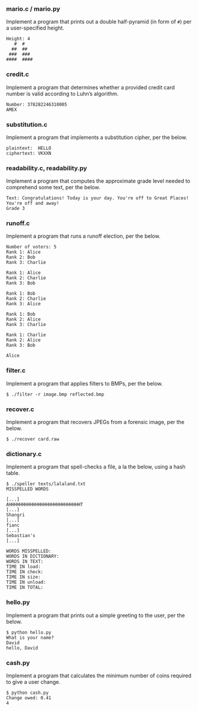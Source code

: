 ### mario.c / mario.py
Implement a program that prints out a double half-pyramid (in form of `#`) per a user-specified height.
```
Height: 4
   #  #
  ##  ##
 ###  ###
####  ####
``````
### credit.c
Implement a program that determines whether a provided credit card number is valid according to Luhn’s algorithm.
```
Number: 378282246310005
AMEX
``````

### substitution.c
Implement a program that implements a substitution cipher, per the below.
```
plaintext:  HELLO
ciphertext: VKXXN
 ```

### readability.c, readability.py
Implement a program that computes the approximate grade level needed to comprehend some text, per the below.
```
Text: Congratulations! Today is your day. You're off to Great Places! You're off and away!
Grade 3
```

### runoff.c
Implement a program that runs a runoff election, per the below.
```
Number of voters: 5
Rank 1: Alice
Rank 2: Bob
Rank 3: Charlie

Rank 1: Alice
Rank 2: Charlie
Rank 3: Bob

Rank 1: Bob
Rank 2: Charlie
Rank 3: Alice

Rank 1: Bob
Rank 2: Alice
Rank 3: Charlie

Rank 1: Charlie
Rank 2: Alice
Rank 3: Bob

Alice
```

### filter.c

Implement a program that applies filters to BMPs, per the below.

```
$ ./filter -r image.bmp reflected.bmp
```

### recover.c

Implement a program that recovers JPEGs from a forensic image, per the below.

```
$ ./recover card.raw
```

### dictionary.c

Implement a program that spell-checks a file, a la the below, using a hash table.

```
$ ./speller texts/lalaland.txt
MISSPELLED WORDS

[...]
AHHHHHHHHHHHHHHHHHHHHHHHHHHHT
[...]
Shangri
[...]
fianc
[...]
Sebastian's
[...]

WORDS MISSPELLED:
WORDS IN DICTIONARY:
WORDS IN TEXT:
TIME IN load:
TIME IN check:
TIME IN size:
TIME IN unload:
TIME IN TOTAL:
```
### hello.py

Implement a program that prints out a simple greeting to the user, per the below.

```
$ python hello.py
What is your name?
David
hello, David
```

### cash.py

Implement a program that calculates the minimum number of coins required to give a user change.

```
$ python cash.py
Change owed: 0.41
4
```